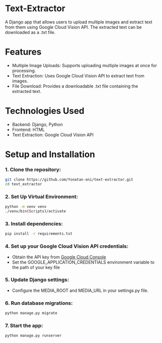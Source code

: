 # Text-Extractor
A Django app that allows users to upload multiple images and extract text from them using Google Cloud Vision API. The extracted text can be downloaded as a .txt file.

# Features
   * Multiple Image Uploads: Supports uploading multiple images at once for processing.
   * Text Extraction: Uses Google Cloud Vision API to extract text from images.
   * File Download: Provides a downloadable .txt file containing the extracted text.

# Technologies Used
  * Backend: Django, Python
  * Frontend: HTML
  * Text Extraction: Google Cloud Vision API

# Setup and Installation
### 1. Clone the repository:
```bash
git clone https://github.com/Yonatan-oni/text-extractor.git
cd text_extractor
```
### 2.  Set Up Virtual Environment:
```bash
python -m venv venv
./venv/bin(Scripts)/activate
```

### 3.  Install dependencies:
```bash
pip install -r requirements.txt
```
### 4.  Set up your Google Cloud Vision API credentials:
   * Obtain the API key from [Google Cloud Console](https://console.cloud.google.com/)
   * Set the GOOGLE_APPLICATION_CREDENTIALS environment variable to the path of your key file
### 5. Update Django settings:
   * Configure the MEDIA_ROOT and MEDIA_URL in your settings.py file.
### 6. Run database migrations:
```bash
python manage.py migrate
```
### 7. Start the app:
```bash
python manage.py runserver
```
   
